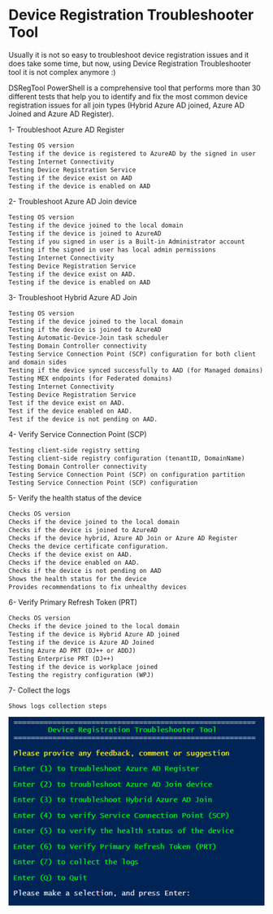 # Device Registration Troubleshooter Tool
Usually it is not so easy to troubleshoot device registration issues and it does take some time, but now, using Device Registration Troubleshooter tool it is not complex anymore :)

DSRegTool PowerShell is a comprehensive tool that performs more than 30 different tests that help you to identify and fix the most common device registration issues for all join types (Hybrid Azure AD joined, Azure AD Joined and Azure AD Register).

 
1- Troubleshoot Azure AD Register

    Testing OS version
    Testing if the device is registered to AzureAD by the signed in user
    Testing Internet Connectivity
    Testing Device Registration Service
    Testing if the device exist on AAD
    Testing if the device is enabled on AAD 

2- Troubleshoot Azure AD Join device

    Testing OS version
    Testing if the device joined to the local domain
    Testing if the device is joined to AzureAD
    Testing if you signed in user is a Built-in Administrator account
    Testing if the signed in user has local admin permissions
    Testing Internet Connectivity
    Testing Device Registration Service
    Testing if the device exist on AAD.
    Testing if the device is enabled on AAD 

3- Troubleshoot Hybrid Azure AD Join

    Testing OS version
    Testing if the device joined to the local domain
    Testing if the device is joined to AzureAD
    Testing Automatic-Device-Join task scheduler
    Testing Domain Controller connectivity
    Testing Service Connection Point (SCP) configuration for both client and domain sides
    Testing if the device synced successfully to AAD (for Managed domains)
    Testing MEX endpoints (for Federated domains)
    Testing Internet Connectivity
    Testing Device Registration Service
    Test if the device exist on AAD.
    Test if the device enabled on AAD.
    Test if the device is not pending on AAD. 

4- Verify Service Connection Point (SCP)

    Testing client-side registry setting
    Testing client-side registry configuration (tenantID, DomainName)
    Testing Domain Controller connectivity
    Testing Service Connection Point (SCP) on configuration partition
    Testing Service Connection Point (SCP) configuration 

5- Verify the health status of the device

    Checks OS version
    Checks if the device joined to the local domain
    Checks if the device is joined to AzureAD
    Checks if the device hybrid, Azure AD Join or Azure AD Register
    Checks the device certificate configuration.
    Checks if the device exist on AAD.
    Checks if the device enabled on AAD.
    Checks if the device is not pending on AAD
    Shows the health status for the device
    Provides recommendations to fix unhealthy devices 

6- Verify Primary Refresh Token (PRT)

    Checks OS version
    Checks if the device joined to the local domain
    Testing if the device is Hybrid Azure AD joined
    Testing if the device is Azure AD Joined
    Testing Azure AD PRT (DJ++ or ADDJ)
    Testing Enterprise PRT (DJ++)
    Testing if the device is workplace joined
    Testing the registry configuration (WPJ) 

7- Collect the logs

    Shows logs collection steps 
    

![Alt text](https://github.com/mzmaili/DSRegTool/blob/master/DSRegTool.png "DSRegTool")
